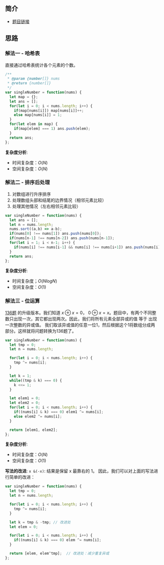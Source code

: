  
 
 
## 简介
- [题目链接](https://leetcode-cn.com/problems/single-number-iii/)

## 思路
### 解法一 - 哈希表
直接通过哈希表统计各个元素的个数。

```javascript
/**
 * @param {number[]} nums
 * @return {number[]}
 */
var singleNumber = function(nums) {
  let map = {};
  let ans = [];
  for(let i = 0; i < nums.length; i++) {
    if(map[nums[i]]) map[nums[i]]++;
    else map[nums[i]] = 1;
  }
  for(let elem in map) {
    if(map[elem] === 1) ans.push(elem);
  }  
  return ans;
};
```

**复杂度分析**:
- 时间复杂度：$O(N)$
- 空间复杂度：$O(N)$

### 解法二 - 排序后处理
1. 对数组进行升序排序
2. 处理数组头部和结尾的边界情况（相邻元素比较）
3. 处理其他情况（左右相邻元素比较）

```javascript
var singleNumber = function(nums) {
  let ans = [];
  let n = nums.length;
  nums.sort((a,b) => a-b);
  if(nums[0] !== nums[1]) ans.push(nums[0]);
  if(nums[n-1] !== nums[n-2]) ans.push(nums[n-1]);
  for(let i = 1; i < n-1; i++) {
    if(nums[i] !== nums[i-1] && nums[i] !== nums[i+1]) ans.push(nums[i]);
  } 
  return ans;    
};
```

**复杂度分析**:
- 时间复杂度；$O(NlogN)$
- 空间复杂度：$O(1)$

### 解法三 - 位运算
[136题](136.md) 的升级版本。我们知道 $x \oplus x = 0$， $0 \oplus x = x$。题目中，有两个不同整数只出现一次，其它都出现两次。因此，我们将所有元素全部异或的值 等于 出现一次整数的异或值。
我们取该异或值的任意一位1，然后根据这个1将数组分成两部分。这样就将问题转换为136题了。

```javascript
var singleNumber = function(nums) {
  let tmp = 0;
  let n = nums.length;

  for(let i = 0; i < nums.length; i++) {
    tmp ^= nums[i];
  }

  let k = 1;
  while((tmp & k) === 0) {
    k <<= 1;
  }

  let elem1 = 0;
  let elem2 = 0;
  for(let i = 0; i < nums.length; i++) {
    if((nums[i] & k) === 0) elem1 ^= nums[i];
    else elem2 ^= nums[i];
  }

  return [elem1, elem2];     
};
```

**复杂度分析**:
- 时间复杂度：$O(N)$
- 空间复杂度：$O(1)$


**写法的改进**:
`x &(-x)`: 结果是保留 x 最靠右的 1。
因此，我们可以对上面的写法进行简单的改进：
```javascript
var singleNumber = function(nums) {
  let tmp = 0;
  let n = nums.length;

  for(let i = 0; i < nums.length; i++) {
    tmp ^= nums[i];
  }

  let k = tmp & -tmp; // 改进处
  let elem = 0;

  for(let i = 0; i < nums.length; i++) {
    if((nums[i] & k) === 0) elem ^= nums[i];
  }

  return [elem, elem^tmp];  // 改进处：减少重复异或   
};

```